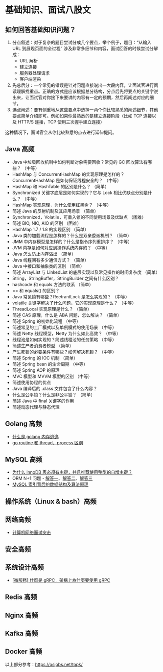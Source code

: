 # 基础知识、面试八股文

## 如何回答基础知识问题？
1. 分点叙述：对于复杂的题目尝试分成几个要点，举个例子，题目：“从输入 URL 到展现页面的全过程” 涉及非常多细节和内容，面试回答的时候尝试分解成：  
   * URL 解析
   * 建立连接
   * 服务器处理请求
   * 客户端渲染
2. 先总后分：一个常见的错误是针对问题直接说出一大段内容，让面试官进行阅读理解找重点。正确的方式是应该根据总分结构，分点后先将要点的关键字说出来，让面试官对你接下来要讲的内容有一定的预期，然后再阐述对应的细节。
3. 选点阐述：要有侧重地从这些要点中选择一两个你比较熟悉的阐述细节，其他要点简单介绍即可。例如如果你最熟悉的是建立连接阶段（比如 TCP 连接以及 HTTP/S 连接，TCP 使用三次握手建立连接）

这种情况下，面试官会从你比较熟悉的点去进行延伸提问。  
  
## Java 高频
* Java 中垃圾回收机制中如何判断对象需要回收？常见的 GC 回收算法有哪些？ （中等）
* HashMap 与 ConcurrentHashMap 的实现原理是怎样的？ConcurrentHashMap 是如何保证线程安全的？ （中等）
* HashMap 和 HashTable 的区别是什么？   （简单）
* Synchronized 关键字底层是如何实现的？它与 Lock 相比优缺点分别是什么？ （中等）
* HashMap 实现原理，为什么使用红黑树？  （中等）
* 简述 Java 的反射机制及其应用场景  （简单）
* Synchronized，Volatile，可重入锁的不同使用场景及优缺点    （困难）
* 简述 BIO, NIO, AIO 的区别  （困难）
* HashMap 1.7 / 1.8 的实现区别  （简单）
* Java 类的加载流程是怎样的？什么是双亲委派机制？  （简单）
* JMM 中内存模型是怎样的？什么是指令序列重排序？  （中等）
* JVM 内存是如何对应到操作系统内存的？  （中等）
* Java 怎么防止内存溢出  （简单）
* Java 线程间有多少通信方式？  （简单）
* Java 中接口和抽象类的区别  （简单）
* 简述 ArrayList 与 LinkedList 的底层实现以及常见操作的时间复杂度  （简单）
* String，StringBuffer，StringBuilder 之间有什么区别？
* hashcode 和 equals 方法的联系  （简单）
* == 和 equals() 的区别？
* Java 常见锁有哪些？ReetrantLock 是怎么实现的？  （中等）
* volatile 关键字解决了什么问题，它的实现原理是什么？  （中等）
* ThreadLocal 实现原理是什么？  （简单）
* 简述 CAS 原理，什么是 ABA 问题，怎么解决？  （简单）
* 简述 Spring 的初始化流程  （中等）
* 简述常见的工厂模式以及单例模式的使用场景  （中等）
* 简述 Netty 线程模型，Netty 为什么如此高效？  （中等）
* 线程池是如何实现的？简述线程池的任务策略  （中等）
* 简述生产者消费者模型  （简单）
* 产生死锁的必要条件有哪些？如何解决死锁？  （中等）
* 简述 Spring 的 IOC 机制  （简单）
* 简述 Spring bean 的生命周期  （中等）
* 简述 Spring AOP 的原理
* MVC 模型和 MVVM 模型的区别  （中等）
* 简述使用协程的优点
* Java 编译后的 .class 文件包含了什么内容？
* 什么是公平锁？什么是非公平锁？  （简单）
* 简述 Java 中 final 关键字的作用
* 简述动态代理与静态代理

## Golang 高频
* [什么是 golang 内存逃逸](./../Computer%20System%20Layer/内存与程序.md#内存逃逸)
* [go routine 和 thread、process 区别](https://huweicai.com/process-thread-goroutine/)

## MySQL 高频
* [为什么 InnoDB 表必须有主键，并且推荐使用整型的自增主键？](https://blog.csdn.net/weixin_41699562/article/details/104139458)
* ORM N+1 问题 - [解答一](https://segmentfault.com/a/1190000039421843)、[解答二](https://www.cnblogs.com/google4y/p/3455534.html)、[解答三](https://zhuanlan.zhihu.com/p/27323883)
* [MySQL 索引背后的数据结构及算法原理](https://blog.codinglabs.org/articles/theory-of-mysql-index.html)

## 操作系统（Linux & bash）高频

## 网络高频
* [计算机网络面试突击](https://juejin.cn/post/6932001161532669960)

## 安全高频

## 系统设计高频
* [[微服務] 什麼是 gRPC，架構上為什麼要使用 gRPC](https://www.youtube.com/watch?v=qEB3yFzETVs)

## Redis 高频

## Nginx 高频

## Kafka 高频

## Docker 高频



以上部分参考：https://osjobs.net/topk/  
